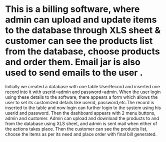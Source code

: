 # This is a billing software, where admin can upload and update items to the database through XLS sheet & customer can see the products list from the database, choose products and order them. Email jar is also used to send emails to the user .
Initially we created a database with one table UserRecord and inserted one record into it with userid=admin and password=admin.
When the user login using these details to the software, there appears a form which allows the user to set its customized details like userid, password,etc.The record is inserted to the table and now login can further login to the system using his userid and password.
Then the dashboard appears with 2 menu buttons, admin and customer. Admin can upload and download the products to and from the database using XLS sheet, and admin is sent mail when either of the actions takes place.
Then the customer can see the products list, choose the items as per its need and place order with final bill generated.
